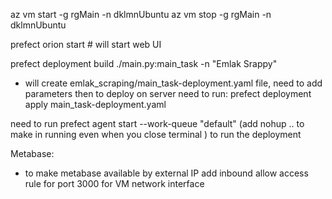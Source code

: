 az vm start -g rgMain -n dklmnUbuntu
az vm stop  -g rgMain -n dklmnUbuntu




 prefect orion start  # will start web UI

 prefect deployment build ./main.py:main_task -n "Emlak Srappy"
  - will create emlak_scraping/main_task-deployment.yaml file, need to add parameters
then to deploy on server need to run:
 prefect deployment apply main_task-deployment.yaml

 need to run
 prefect agent start  --work-queue "default"
 (add nohup .. to make in running even when you close terminal )
 to run the deployment

 Metabase:
  - to make metabase available by external IP add inbound allow access rule for port 3000 for VM network interface